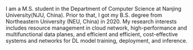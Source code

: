 I am a M.S. student in the Department of Computer Science at Nanjing University(NJU, China). Prior to that, I got my B.S. degree from Northeastern University (NEU, China) in 2020. My research interests includes resource management in cloud network, high-performance and multifunctional data planes, and efficient and efficient, cost-effective systems and networks for DL model training, deployment, and inference.